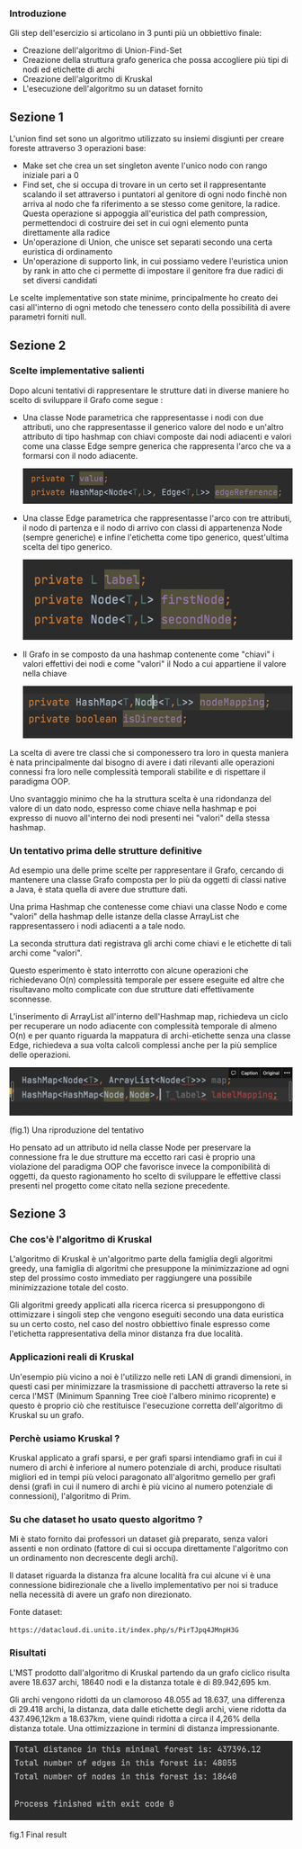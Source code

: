 ### Introduzione

Gli step dell'esercizio si articolano in 3 punti più un obbiettivo finale:

- Creazione dell'algoritmo di Union-Find-Set
- Creazione della struttura grafo generica che possa accogliere più tipi di nodi ed etichette di archi
- Creazione dell'algoritmo di Kruskal
- L'esecuzione dell'algoritmo su un dataset fornito

## Sezione 1

L'union find set  sono un algoritmo utilizzato su insiemi disgiunti per creare foreste attraverso 3 operazioni base:

- Make set che crea un set singleton avente l'unico nodo con rango iniziale pari a 0
- Find set, che si occupa di trovare in un certo set il rappresentante scalando il set attraverso i puntatori al genitore di ogni nodo finchè non arriva al nodo che fa riferimento a se stesso come genitore, la radice. Questa operazione si appoggia all'euristica del path compression, permettendoci di costruire dei set in cui ogni elemento punta direttamente alla radice
- Un'operazione di Union, che unisce set separati secondo una certa euristica di ordinamento
- Un'operazione di supporto link, in cui possiamo vedere l'euristica union by rank in atto che ci permette di impostare il genitore fra due radici di set diversi candidati

Le scelte implementative son state minime, principalmente ho creato dei casi all'interno di ogni metodo che tenessero conto della possibilità di avere parametri forniti null.

## Sezione 2

### Scelte implementative salienti

Dopo alcuni tentativi di rappresentare le strutture dati in diverse maniere ho scelto di sviluppare il Grafo come segue :

- Una classe Node parametrica  che rappresentasse i nodi con due attributi, uno che rappresentasse il generico valore del nodo e un'altro attributo di tipo hashmap con chiavi composte dai nodi adiacenti e valori come una classe Edge sempre generica che rappresenta l'arco che va a formarsi con il nodo adiacente.

  ![Untitled](./staticresources/node.png)

- Una classe Edge parametrica che rappresentasse l'arco con tre attributi, il nodo di partenza e il nodo di arrivo con classi di appartenenza Node (sempre generiche) e infine l'etichetta come tipo generico, quest'ultima scelta del tipo generico.

  ![Untitled](./staticresources/Edge.png)

- Il Grafo in se composto da una hashmap contenente come "chiavi" i valori effettivi dei nodi e come "valori" il Nodo a cui appartiene il valore nella chiave

  ![Untitled](./staticresources/graph.png)


La scelta di avere tre classi che si componessero tra loro in questa maniera è nata principalmente dal bisogno di avere i dati rilevanti alle operazioni connessi fra loro nelle complessità temporali stabilite e di rispettare il paradigma OOP.

Uno svantaggio minimo che ha la struttura scelta è una ridondanza del valore di un dato nodo, espresso come chiave nella hashmap e poi expresso di nuovo all'interno dei nodi presenti nei "valori" della stessa hashmap.

### Un tentativo prima delle strutture definitive

Ad esempio una delle prime scelte per rappresentare il Grafo, cercando di mantenere una classe Grafo composta per lo più da oggetti di classi native a Java, è stata quella di avere due strutture dati.

Una prima Hashmap che contenesse come chiavi una classe Nodo e come "valori" della hashmap delle istanze della classe ArrayList che rappresentassero i nodi adiacenti a a tale nodo.

La seconda struttura dati registrava gli archi come chiavi e le etichette di tali archi come "valori".

Questo esperimento è stato interrotto con alcune operazioni che richiedevano O(n) complessità temporale per essere eseguite ed altre che risultavano molto complicate con due strutture dati effettivamente sconnesse.

L'inserimento di ArrayList all'interno dell'Hashmap map, richiedeva un ciclo per recuperare un nodo adiacente con complessità temporale di almeno O(n) e per quanto riguarda la mappatura di archi-etichette senza una classe Edge, richiedeva a sua volta calcoli complessi anche per la più semplice delle operazioni.

![Untitled](./staticresources/Fail.png)

(fig.1) Una riproduzione del tentativo

Ho pensato ad un attributo id nella classe Node per preservare la connessione fra le due strutture ma eccetto rari casi è proprio una violazione del paradigma OOP che favorisce invece la componibilità di oggetti, da questo ragionamento ho scelto di sviluppare le effettive classi presenti nel progetto come citato nella sezione precedente.

## Sezione 3

### Che cos'è l'algoritmo di Kruskal

L'algoritmo di Kruskal è un'algoritmo parte della famiglia degli algoritmi greedy, una famiglia di algoritmi che presuppone la minimizzazione ad ogni step del prossimo costo immediato per raggiungere una possibile minimizzazione totale del costo.

Gli algoritmi greedy applicati alla ricerca ricerca si presuppongono di ottimizzare i  singoli step che vengono eseguiti secondo una data euristica su un certo costo, nel caso del nostro obbiettivo finale espresso come l'etichetta rappresentativa della minor distanza fra due località.

### Applicazioni reali di Kruskal

Un'esempio più vicino a noi è l'utilizzo nelle reti LAN di grandi dimensioni, in questi casi per minimizzare la trasmissione di pacchetti attraverso la rete si cerca l'MST (Minimum Spanning Tree cioè l'albero minimo ricoprente) e questo è proprio ciò che restituisce l'esecuzione corretta dell'algoritmo di Kruskal su un grafo.

### Perchè usiamo Kruskal ?

Kruskal applicato a grafi sparsi, e per grafi sparsi intendiamo grafi in cui il numero di archi è inferiore al numero potenziale di archi, produce risultati migliori ed in tempi più veloci paragonato all'algoritmo gemello per grafi densi (grafi in cui il numero di archi è più vicino al numero potenziale di connessioni), l'algoritmo di Prim.

### Su che dataset ho usato questo algoritmo ?

Mi è stato fornito dai professori un dataset già preparato, senza valori assenti e non ordinato (fattore di cui si occupa direttamente l'algoritmo con un ordinamento non decrescente degli archi).

Il dataset riguarda la distanza fra alcune località fra cui alcune vi è una connessione bidirezionale che a livello implementativo per noi si traduce nella necessità di avere un grafo non direzionato.

Fonte dataset:

`https://datacloud.di.unito.it/index.php/s/PirTJpq4JMnpH3G`

### Risultati

L'MST prodotto dall'algoritmo di Kruskal partendo da un grafo ciclico risulta avere 18.637 archi, 18640 nodi e la distanza totale è di 89.942,695 km.

Gli archi vengono ridotti da un clamoroso 48.055 ad 18.637, una differenza di 29.418 archi, la distanza, data dalle etichette degli archi, viene ridotta da 437.496,12km a 18.637km, viene quindi ridotta a circa il 4,26% della distanza totale. Una ottimizzazione in termini di distanza impressionante.

![Untitled](./staticresources/FinalResult.png)

fig.1 Final result